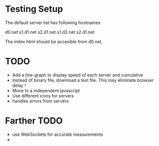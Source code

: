 # Testing Setup

The default server list has following hostnames

d0.net
s1.d1.net
s2.d1.net
s1.d2.net
s2.d1.net


The index.html should be accesible from d0.net,




# TODO
 * Add a line-graph to display speed of each server and cumulative
 * Instead of binary file, download a text file. This may eliminate browser delay !
 * Move to a independent javascript
 * Use different icons for servers
 * handles errors from servers
 
# Farther TODO
 * use WebSockets for accurate measurements
 * 



